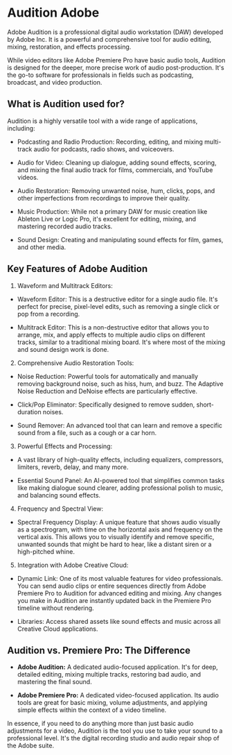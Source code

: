 # Audition Adobe 
Adobe Audition is a professional digital audio workstation (DAW) developed by Adobe Inc. It is a powerful and comprehensive tool for audio editing, mixing, restoration, and effects processing.

While video editors like Adobe Premiere Pro have basic audio tools, Audition is designed for the deeper, more precise work of audio post-production. It's the go-to software for professionals in fields such as podcasting, broadcast, and video production.



## What is Audition used for?
Audition is a highly versatile tool with a wide range of applications, including:

- Podcasting and Radio Production: Recording, editing, and mixing multi-track audio for podcasts, radio shows, and voiceovers.

- Audio for Video: Cleaning up dialogue, adding sound effects, scoring, and mixing the final audio track for films, commercials, and YouTube videos.

- Audio Restoration: Removing unwanted noise, hum, clicks, pops, and other imperfections from recordings to improve their quality.

- Music Production: While not a primary DAW for music creation like Ableton Live or Logic Pro, it's excellent for editing, mixing, and mastering recorded audio tracks.

- Sound Design: Creating and manipulating sound effects for film, games, and other media.

## Key Features of Adobe Audition
1. Waveform and Multitrack Editors:

- Waveform Editor: This is a destructive editor for a single audio file. It's perfect for precise, pixel-level edits, such as removing a single click or pop from a recording.

- Multitrack Editor: This is a non-destructive editor that allows you to arrange, mix, and apply effects to multiple audio clips on different tracks, similar to a traditional mixing board. It's where most of the mixing and sound design work is done.

2. Comprehensive Audio Restoration Tools:

- Noise Reduction: Powerful tools for automatically and manually removing background noise, such as hiss, hum, and buzz. The Adaptive Noise Reduction and DeNoise effects are particularly effective.

- Click/Pop Eliminator: Specifically designed to remove sudden, short-duration noises.

- Sound Remover: An advanced tool that can learn and remove a specific sound from a file, such as a cough or a car horn.

3. Powerful Effects and Processing:

- A vast library of high-quality effects, including equalizers, compressors, limiters, reverb, delay, and many more.

- Essential Sound Panel: An AI-powered tool that simplifies common tasks like making dialogue sound clearer, adding professional polish to music, and balancing sound effects.

4. Frequency and Spectral View:

- Spectral Frequency Display: A unique feature that shows audio visually as a spectrogram, with time on the horizontal axis and frequency on the vertical axis. This allows you to visually identify and remove specific, unwanted sounds that might be hard to hear, like a distant siren or a high-pitched whine.

5. Integration with Adobe Creative Cloud:

- Dynamic Link: One of its most valuable features for video professionals. You can send audio clips or entire sequences directly from Adobe Premiere Pro to Audition for advanced editing and mixing. Any changes you make in Audition are instantly updated back in the Premiere Pro timeline without rendering.

- Libraries: Access shared assets like sound effects and music across all Creative Cloud applications.

## Audition vs. Premiere Pro: The Difference
- **Adobe Audition:** A dedicated audio-focused application. It's for deep, detailed editing, mixing multiple tracks, restoring bad audio, and mastering the final sound.


- **Adobe Premiere Pro:** A dedicated video-focused application. Its audio tools are great for basic mixing, volume adjustments, and applying simple effects within the context of a video timeline.

In essence, if you need to do anything more than just basic audio adjustments for a video, Audition is the tool you use to take your sound to a professional level. It's the digital recording studio and audio repair shop of the Adobe suite.
